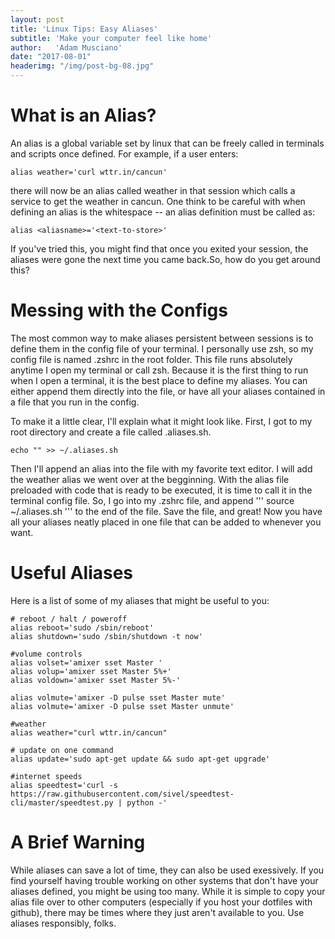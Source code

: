 ```yaml
---
layout: post
title: 'Linux Tips: Easy Aliases'
subtitle: 'Make your computer feel like home'
author:   'Adam Musciano'
date: "2017-08-01"
headerimg: "/img/post-bg-08.jpg"
---
```



What is an Alias?
=================

An alias is a global variable set by linux that can be freely called in terminals and scripts once defined. For example, if a user enters:
  ```
  alias weather='curl wttr.in/cancun' 

  ``` 
there will now be an alias called weather in that session which calls a service to get the weather in cancun. One think to be careful with when defining an alias is the whitespace -- an alias definition must be called as: 
  ```  
  alias <aliasname>='<text-to-store>'
  ```  

If you've tried this, you might find that once you exited your session, the aliases were gone the next time you came back.So, how do you get around this? 

Messing with the Configs
==========================

The most common way to make aliases persistent between sessions is to define them in the config file of your terminal. I personally use zsh, so my config file is named .zshrc in the root folder. This file runs absolutely anytime I open my terminal or call zsh. Because it is the first thing to run when I open a terminal, it is the best place to define my aliases. You can either append them directly into the file, or have all your aliases contained in a file that you run in the config.

To make it a little clear, I'll explain what it might look like. First, I got to my root directory and create a file called .aliases.sh.
   ```
 echo "" >> ~/.aliases.sh
   ```
Then I'll append an alias into the file with my favorite text editor. I will add the weather alias we went over at the begginning. With the alias file preloaded with code that is ready to be executed, it is time to call it in the terminal config file. So, I go into my .zshrc file, and append ''' source ~/.aliases.sh ''' to the end of the file. Save the file, and great! Now you have all your aliases neatly placed in one file that can be added to whenever you want. 

Useful Aliases
================
 
Here is a list of some of my aliases that might be useful to you:
```
# reboot / halt / poweroff
alias reboot='sudo /sbin/reboot'
alias shutdown='sudo /sbin/shutdown -t now'

#volume controls
alias volset='amixer sset Master '
alias volup='amixer sset Master 5%+'
alias voldown='amixer sset Master 5%-'

alias volmute='amixer -D pulse sset Master mute'
alias volmute='amixer -D pulse sset Master unmute'

#weather
alias weather="curl wttr.in/cancun"

# update on one command
alias update='sudo apt-get update && sudo apt-get upgrade'

#internet speeds
alias speedtest='curl -s  https://raw.githubusercontent.com/sivel/speedtest-cli/master/speedtest.py | python -'

```

A Brief Warning
================

While aliases can save a lot of time, they can also be used exessively. If you find yourself having trouble working on other systems that don't have your aliases defined, you might be using too many. While it is simple to copy your alias file over to other computers (especially if you host your dotfiles with github), there may be times where they just aren't available to you. Use aliases responsibly, folks.
